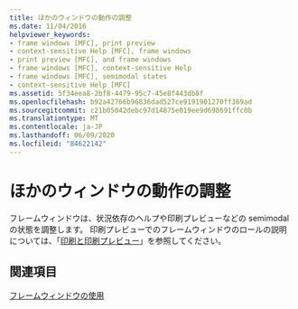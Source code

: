```yaml
---
title: ほかのウィンドウの動作の調整
ms.date: 11/04/2016
helpviewer_keywords:
- frame windows [MFC], print preview
- context-sensitive Help [MFC], frame windows
- print preview [MFC], and frame windows
- frame windows [MFC], context-sensitive Help
- frame windows [MFC], semimodal states
- context-sensitive Help [MFC]
ms.assetid: 5f34eea8-2bf8-4479-95c7-45e8f443db8f
ms.openlocfilehash: b92a42766b96836dad527ce9191901270ff369ad
ms.sourcegitcommit: c21b05042debc97d14875e019ee9d698691ffc0b
ms.translationtype: MT
ms.contentlocale: ja-JP
ms.lasthandoff: 06/09/2020
ms.locfileid: "84622142"
---
```

# <a name="orchestrating-other-window-actions"></a>ほかのウィンドウの動作の調整

フレームウィンドウは、状況依存のヘルプや印刷プレビューなどの semimodal の状態を調整します。 印刷プレビューでのフレームウィンドウのロールの説明については、「[印刷と印刷プレビュー](printing-and-print-preview.md)」を参照してください。

## <a name="see-also"></a>関連項目

[フレームウィンドウの使用](using-frame-windows.md)
